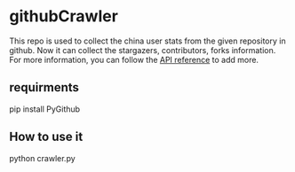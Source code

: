 # githubCrawler
This repo is used to collect the china user stats from the given repository in github.
Now it can collect the stargazers, contributors, forks information. For more information, you can follow the [API reference](http://pygithub.readthedocs.io/en/latest/apis.html) to add more.
## requirments
pip install PyGithub
## How to use it
python crawler.py
